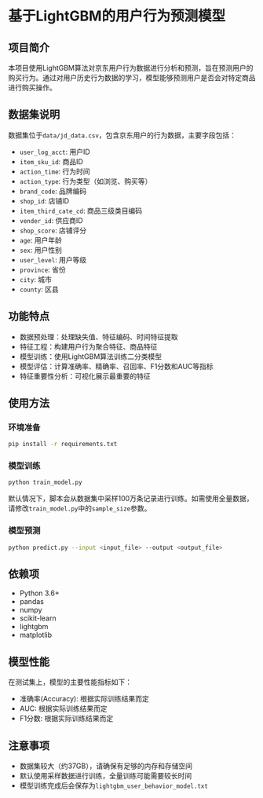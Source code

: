 # 基于LightGBM的用户行为预测模型

## 项目简介

本项目使用LightGBM算法对京东用户行为数据进行分析和预测，旨在预测用户的购买行为。通过对用户历史行为数据的学习，模型能够预测用户是否会对特定商品进行购买操作。

## 数据集说明

数据集位于`data/jd_data.csv`，包含京东用户的行为数据，主要字段包括：

- `user_log_acct`: 用户ID
- `item_sku_id`: 商品ID
- `action_time`: 行为时间
- `action_type`: 行为类型（如浏览、购买等）
- `brand_code`: 品牌编码
- `shop_id`: 店铺ID
- `item_third_cate_cd`: 商品三级类目编码
- `vender_id`: 供应商ID
- `shop_score`: 店铺评分
- `age`: 用户年龄
- `sex`: 用户性别
- `user_level`: 用户等级
- `province`: 省份
- `city`: 城市
- `county`: 区县

## 功能特点

- 数据预处理：处理缺失值、特征编码、时间特征提取
- 特征工程：构建用户行为聚合特征、商品特征
- 模型训练：使用LightGBM算法训练二分类模型
- 模型评估：计算准确率、精确率、召回率、F1分数和AUC等指标
- 特征重要性分析：可视化展示最重要的特征

## 使用方法

### 环境准备

```bash
pip install -r requirements.txt
```

### 模型训练

```bash
python train_model.py
```

默认情况下，脚本会从数据集中采样100万条记录进行训练。如需使用全量数据，请修改`train_model.py`中的`sample_size`参数。

### 模型预测

```bash
python predict.py --input <input_file> --output <output_file>
```

## 依赖项

- Python 3.6+
- pandas
- numpy
- scikit-learn
- lightgbm
- matplotlib

## 模型性能

在测试集上，模型的主要性能指标如下：
- 准确率(Accuracy): 根据实际训练结果而定
- AUC: 根据实际训练结果而定
- F1分数: 根据实际训练结果而定

## 注意事项

- 数据集较大（约37GB），请确保有足够的内存和存储空间
- 默认使用采样数据进行训练，全量训练可能需要较长时间
- 模型训练完成后会保存为`lightgbm_user_behavior_model.txt`